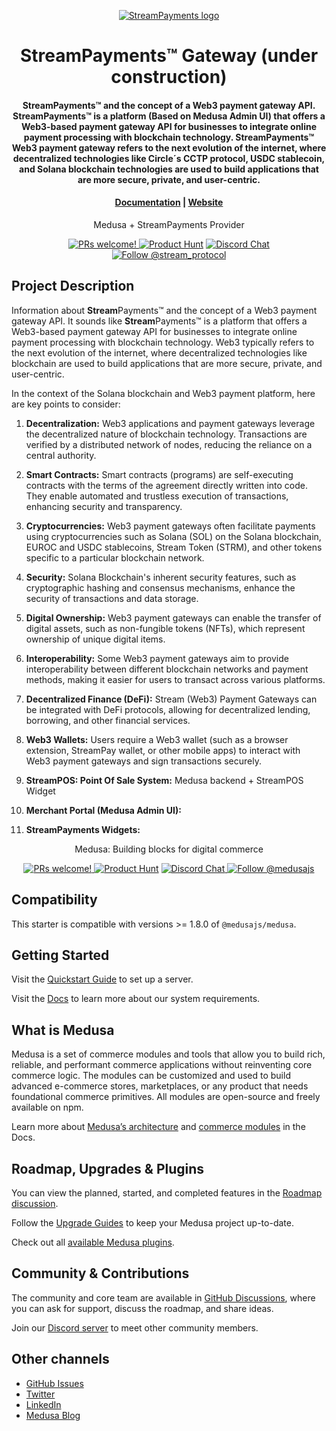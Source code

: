 <p align="center">
  <a href="https://www.streampayments.org">
  <picture>
    <source media="(prefers-color-scheme: dark)" srcset="[https://i.imgur.com/dRSxCtW.png]">
    <source media="(prefers-color-scheme: light)" srcset="[https://i.imgur.com/xcmTyPZ.png]">
    <img alt="StreamPayments logo" src="(https://i.imgur.com/3jUHsfu.png)">
    </picture>
  </a>
</p>
<h1 align="center">
  StreamPayments™ Gateway (under construction)
<h4 align="center">
StreamPayments™ and the concept of a Web3 payment gateway API. StreamPayments™ is a platform (Based on Medusa Admin UI) that offers a Web3-based payment gateway API for businesses to integrate online payment processing with blockchain technology. StreamPayments™ Web3 payment gateway refers to the next evolution of the internet, where decentralized technologies like Circle´s CCTP protocol, USDC stablecoin, and Solana blockchain technologies are used to build applications that are more secure, private, and user-centric.
<h4 align="center">
  <a href="https://app.gitbook.com/invite/9eBaoUspGpGsG968Qbyp/aB9DR79hOZHVtMTWC4Ei">Documentation</a> |
  <a href="https://www.streampayments.org">Website</a>
</h4>

<p align="center">
  Medusa + StreamPayments Provider
</p>
<p align="center">
  <a href="https://github.com/stream-protocol/medusa-payment-streampay/blob/master/CONTRIBUTING.md">
    <img src="https://img.shields.io/badge/PRs-welcome-brightgreen.svg?style=flat" alt="PRs welcome!" />
  </a>
    <a href="https://www.producthunt.com/posts/streamprotocol"><img src="https://img.shields.io/badge/Product%20Hunt-%231%20Product%20of%20the%20Day-%23DA552E" alt="Product Hunt"></a>
  <a href="https://discord.gg/">
    <img src="https://img.shields.io/badge/chat-on%20discord-7289DA.svg" alt="Discord Chat" />
  </a>
  <a href="https://twitter.com/intent/follow?screen_name=stream_protocol">
    <img src="https://img.shields.io/x/follow/stream_protocol.svg?label=Follow%20@stream_protocol" alt="Follow @stream_protocol" />
  </a>
</p>

## Project Description

Information about **Stream**Payments™ and the concept of a Web3 payment gateway API. It sounds like **Stream**Payments™ is a platform that offers a Web3-based payment gateway API for businesses to integrate online payment processing with blockchain technology. Web3 typically refers to the next evolution of the internet, where decentralized technologies like blockchain are used to build applications that are more secure, private, and user-centric.

In the context of the Solana blockchain and Web3 payment platform, here are key points to consider:

1. **Decentralization:** Web3 applications and payment gateways leverage the decentralized nature of blockchain technology. Transactions are verified by a distributed network of nodes, reducing the reliance on a central authority.

2. **Smart Contracts:** Smart contracts (programs) are self-executing contracts with the terms of the agreement directly written into code. They enable automated and trustless execution of transactions, enhancing security and transparency.

3. **Cryptocurrencies:** Web3 payment gateways often facilitate payments using cryptocurrencies such as Solana (SOL) on the Solana blockchain, EUROC and USDC stablecoins, Stream Token (STRM), and other tokens specific to a particular blockchain network.

4. **Security:** Solana Blockchain's inherent security features, such as cryptographic hashing and consensus mechanisms, enhance the security of transactions and data storage.

5. **Digital Ownership:** Web3 payment gateways can enable the transfer of digital assets, such as non-fungible tokens (NFTs), which represent ownership of unique digital items.

6. **Interoperability:** Some Web3 payment gateways aim to provide interoperability between different blockchain networks and payment methods, making it easier for users to transact across various platforms.

7. **Decentralized Finance (DeFi):** Stream (Web3) Payment Gateways can be integrated with DeFi protocols, allowing for decentralized lending, borrowing, and other financial services.

8. **Web3 Wallets:** Users require a Web3 wallet (such as a browser extension, StreamPay wallet, or other mobile apps) to interact with Web3 payment gateways and sign transactions securely.

9. **StreamPOS: Point Of Sale System:** Medusa backend + StreamPOS Widget
   
10. **Merchant Portal (Medusa Admin UI):**
    
12. **StreamPayments Widgets:**

<p align="center">
  Medusa: Building blocks for digital commerce
</p>
<p align="center">
  <a href="https://github.com/medusajs/medusa/blob/master/CONTRIBUTING.md">
    <img src="https://img.shields.io/badge/PRs-welcome-brightgreen.svg?style=flat" alt="PRs welcome!" />
  </a>
    <a href="https://www.producthunt.com/posts/medusa"><img src="https://img.shields.io/badge/Product%20Hunt-%231%20Product%20of%20the%20Day-%23DA552E" alt="Product Hunt"></a>
  <a href="https://discord.gg/xpCwq3Kfn8">
    <img src="https://img.shields.io/badge/chat-on%20discord-7289DA.svg" alt="Discord Chat" />
  </a>
  <a href="https://twitter.com/intent/follow?screen_name=medusajs">
    <img src="https://img.shields.io/twitter/follow/medusajs.svg?label=Follow%20@medusajs" alt="Follow @medusajs" />
  </a>
</p>

## Compatibility

This starter is compatible with versions >= 1.8.0 of `@medusajs/medusa`. 

## Getting Started

Visit the [Quickstart Guide](https://docs.medusajs.com/create-medusa-app) to set up a server.

Visit the [Docs](https://docs.medusajs.com/development/backend/prepare-environment) to learn more about our system requirements.

## What is Medusa

Medusa is a set of commerce modules and tools that allow you to build rich, reliable, and performant commerce applications without reinventing core commerce logic. The modules can be customized and used to build advanced e-commerce stores, marketplaces, or any product that needs foundational commerce primitives. All modules are open-source and freely available on npm.

Learn more about [Medusa’s architecture](https://docs.medusajs.com/development/fundamentals/architecture-overview) and [commerce modules](https://docs.medusajs.com/modules/overview) in the Docs.

## Roadmap, Upgrades & Plugins

You can view the planned, started, and completed features in the [Roadmap discussion](https://github.com/medusajs/medusa/discussions/categories/roadmap).

Follow the [Upgrade Guides](https://docs.medusajs.com/upgrade-guides/) to keep your Medusa project up-to-date.

Check out all [available Medusa plugins](https://medusajs.com/plugins/).

## Community & Contributions

The community and core team are available in [GitHub Discussions](https://github.com/medusajs/medusa/discussions), where you can ask for support, discuss the roadmap, and share ideas.

Join our [Discord server](https://discord.com/invite/medusajs) to meet other community members.

## Other channels

- [GitHub Issues](https://github.com/medusajs/medusa/issues)
- [Twitter](https://twitter.com/medusajs)
- [LinkedIn](https://www.linkedin.com/company/medusajs)
- [Medusa Blog](https://medusajs.com/blog/)
